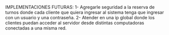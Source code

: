 IMPLEMENTACIONES FUTURAS:
1- Agregarle seguridad a la reserva de turnos donde cada cliente que quiera ingresar al sistema tenga que ingresar con un usuario y una contraseña.
2- Atender en una ip global donde los clientes puedan acceder al servidor desde distintas computadoras conectadas a una misma red.